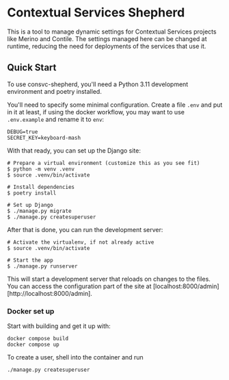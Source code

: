 # Contextual Services Shepherd

This is a tool to manage dynamic settings for Contextual Services projects like
Merino and Contile. The settings managed here can be changed at runtime,
reducing the need for deployments of the services that use it.

## Quick Start

To use consvc-shepherd, you'll need a Python 3.11 development environment and 
poetry installed.

You'll need to specify some minimal configuration. Create a file `.env` and put
in it at least, if using the docker workflow, you may want to use `.env.example` 
and rename it to `env`:

```shell
DEBUG=true
SECRET_KEY=keyboard-mash
```

With that ready, you can set up the Django site:

```shell
# Prepare a virtual environment (customize this as you see fit)
$ python -m venv .venv
$ source .venv/bin/activate

# Install dependencies
$ poetry install

# Set up Django
$ ./manage.py migrate
$ ./manage.py createsuperuser
```

After that is done, you can run the development server:

```shell
# Activate the virtualenv, if not already active
$ source .venv/bin/activate

# Start the app
$ ./manage.py runserver
```

This will start a development server that reloads on changes to the files. You
can access the configuration part of the site at
[localhost:8000/admin][http://localhost:8000/admin].

### Docker set up

Start with building and get it up with:
```
docker compose build
docker compose up
```
To create a user, shell into the container and run
``` 
./manage.py createsuperuser
```